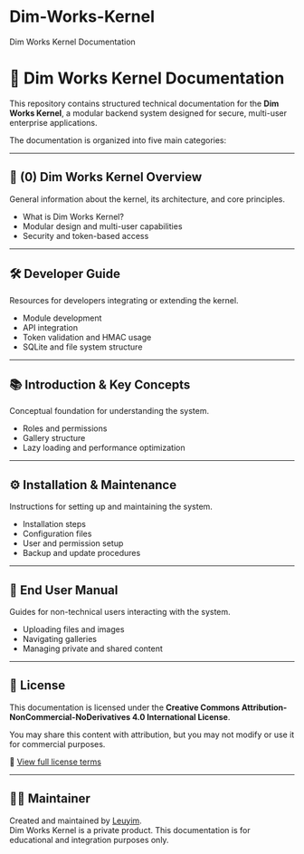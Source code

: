 # Dim-Works-Kernel
Dim Works Kernel Documentation

# 📘 Dim Works Kernel Documentation

This repository contains structured technical documentation for the **Dim Works Kernel**, a modular backend system designed for secure, multi-user enterprise applications.

The documentation is organized into five main categories:

---

## 🧠 (0) Dim Works Kernel Overview

General information about the kernel, its architecture, and core principles.

- What is Dim Works Kernel?
- Modular design and multi-user capabilities
- Security and token-based access

---

## 🛠️ Developer Guide

Resources for developers integrating or extending the kernel.

- Module development
- API integration
- Token validation and HMAC usage
- SQLite and file system structure

---

## 📚 Introduction & Key Concepts

Conceptual foundation for understanding the system.

- Roles and permissions
- Gallery structure
- Lazy loading and performance optimization

---

## ⚙️ Installation & Maintenance

Instructions for setting up and maintaining the system.

- Installation steps
- Configuration files
- User and permission setup
- Backup and update procedures

---

## 👥 End User Manual

Guides for non-technical users interacting with the system.

- Uploading files and images
- Navigating galleries
- Managing private and shared content

---

## 📄 License

This documentation is licensed under the **Creative Commons Attribution-NonCommercial-NoDerivatives 4.0 International License**.

You may share this content with attribution, but you may not modify or use it for commercial purposes.

🔗 [View full license terms](https://creativecommons.org/licenses/by-nc-nd/4.0/)

---

## 🧑‍💻 Maintainer

Created and maintained by [Leuyim](https://github.com/leuyim).  
Dim Works Kernel is a private product. This documentation is for educational and integration purposes only.
